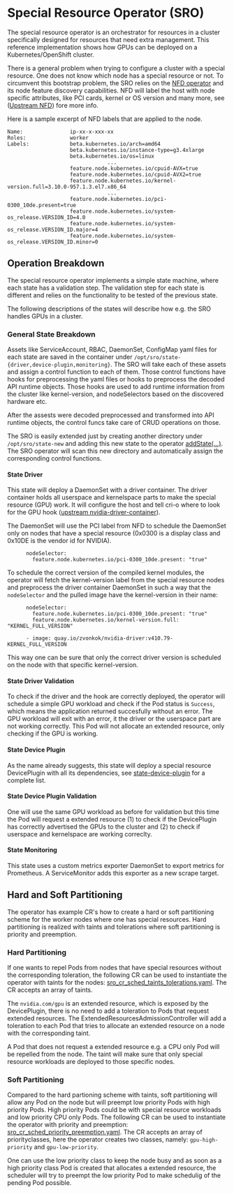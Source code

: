 # Special Resource Operator (SRO)

The special resource operator is an orchestrator for resources in a cluster specifically designed for resources that need extra management. This reference implementation shows how GPUs can be deployed on a Kubernetes/OpenShift cluster. 

There is a general problem when trying to configure a cluster with a special resource. One does not know which node has a special resource or not. To circumvent this bootstrap problem, the SRO relies on the [NFD operator](https://github.com/openshift/cluster-nfd-operator) and its node feature discovery capabilities. NFD will label the host with node specific attributes, like PCI cards, kernel or OS version and many more, see ([Upstream NFD](https://github.com/kubernetes-sigs/node-feature-discovery)) fore more info. 

Here is a sample excerpt of NFD labels that are applied to the node. 
```
Name:               ip-xx-x-xxx-xx
Roles:              worker
Labels:             beta.kubernetes.io/arch=amd64
                    beta.kubernetes.io/instance-type=g3.4xlarge
                    beta.kubernetes.io/os=linux
                                ... 
                    feature.node.kubernetes.io/cpuid-AVX=true
                    feature.node.kubernetes.io/cpuid-AVX2=true
                    feature.node.kubernetes.io/kernel-version.full=3.10.0-957.1.3.el7.x86_64
                                ...
                    feature.node.kubernetes.io/pci-0300_10de.present=true
                    feature.node.kubernetes.io/system-os_release.VERSION_ID=4.0
                    feature.node.kubernetes.io/system-os_release.VERSION_ID.major=4
                    feature.node.kubernetes.io/system-os_release.VERSION_ID.minor=0
```


## Operation Breakdown
The special resource operator implements a simple state machine, where each state has a validation step. The validation step for each state is different and relies on the functionality to be tested of the previous state.  

The following descriptions of the states will describe how e.g. the SRO handles GPUs in a cluster. 

### General State Breakdown
Assets like ServiceAccount, RBAC, DaemonSet, ConfigMap yaml files for each state are saved in the container under `/opt/sro/state-{driver,device-plugin,monitoring}`. The SRO will take each of these assets and assign a control function to each of them. Those control functions have hooks for preprocessing the yaml files or hooks to preprocess the decoded API runtime objects. Those hooks are used to add runtime information from the cluster like kernel-version, and nodeSelectors based on the discovered hardware etc. 

After the assests were decoded preprocessed and transformed into API runtime objects, the control funcs take care of CRUD operations on those. 

The SRO is easily extended just by creating another directory under `/opt/sro/state-new` and adding this new state to the operator [addState(...)](https://github.com/zvonkok/special-resource-operator/blob/012020bb04922737d1f9eb5e703d3b931a053bd4/pkg/controller/specialresource/specialresource_state.go#L79). The SRO operator will scan this new directory and automatically assign the corresponding control functions. 

#### State Driver
This state will deploy a DaemonSet with a driver container. The driver container holds all userspace and kernelspace parts to make the special resource (GPU) work. It will configure the host and tell cri-o where to look for the GPU hook ([upstream nvidia-driver-container](https://gitlab.com/nvidia/driver/tree/centos7)). 

The DaemonSet will use the PCI label from NFD to schedule the DaemonSet only on nodes that have a special resource (0x0300 is a display class and 0x10DE is the vendor id for NVIDIA). 
```
      nodeSelector:
        feature.node.kubernetes.io/pci-0300_10de.present: "true"
```

To schedule the correct version of the compiled kernel modules, the operator will fetch the kernel-version label from the special resource nodes and preprocess the driver container DaemonSet in such a way that the `nodeSelector` and the pulled image have the kernel-version in their name: 
```
      nodeSelector:
        feature.node.kubernetes.io/pci-0300_10de.present: "true"
        feature.node.kubernetes.io/kernel-version.full: "KERNEL_FULL_VERSION"
```
```
      - image: quay.io/zvonkok/nvidia-driver:v410.79-KERNEL_FULL_VERSION
```

This way one can be sure that only the correct driver version is scheduled on the node with that specific kernel-version. 


#### State Driver Validation
To check if the driver and the hook are correctly deployed, the operator will schedule a simple GPU workload and check if the Pod status is `Success`, which means the application returned succesfully without an error. The GPU workload will exit with an error, it the driver or the userspace part are not working correctly. This Pod will not allocate an extended resource, only checking if the GPU is working. 

#### State Device Plugin
As the name already suggests, this state will deploy a special resource DevicePlugin with all its dependencies, see [state-device-plugin](https://github.com/zvonkok/special-resource-operator/tree/master/assets/state-device-plugin) for a complete list. 

#### State Device Plugin Validation
One will use the same GPU workload as before for validation but this time the Pod will request a extended resource (1) to check if the DevicePlugin has correctly advertised the GPUs to the cluster and (2) to check if userspace and kernelspace are working correclty. 

#### State Monitoring
This state uses a custom metrics exporter DaemonSet to export metrics for Prometheus. A ServiceMonitor adds this exporter as a new scrape target. 


## Hard and Soft Partitioning
The operator has example CR's how to create a hard or soft partitioning scheme for the worker nodes where one has special resources. Hard partitioning is realized with taints and tolerations where soft partitioning is priority and preemption. 

### Hard Partitioning
If one wants to repel Pods from nodes that have special resources without the corresponding toleration, the following CR can be used to instantiate the operator with taints for the nodes: [sro_cr_sched_taints_tolerations.yaml](https://github.com/zvonkok/special-resource-operator/blob/5973d6fea1985c425f5c36733fbc8e693e2c3821/manifests/sro_cr_sched_taints_tolerations.yaml#L1). The CR accepts an array of taints. 

The `nvidia.com/gpu` is an extended resource, which is exposed by the DevicePlugin, there is no need to add a  toleration to Pods that request extended resources. The ExtendedResourcesAdmissionController will add a toleration to each Pod that tries to allocate an extended resource on a node with the corresponding taint.

A Pod that does not request a extended resource e.g. a CPU only Pod will be repelled from the node. The taint will make sure that only special resource workloads are deployed to those specific nodes.

### Soft Partitioning
Compared to the hard partioning scheme with taints, soft partitioning will allow any Pod on the node but will preempt low priority Pods with high priority Pods. High priority Pods could be with special resource workloads and low priority CPU only Pods. The following CR can be used to instantiate the operator with priority and preemption: [sro_cr_sched_priority_preemption.yaml](https://github.com/zvonkok/special-resource-operator/blob/052d7ad0cd4255ab9b0595f17d4914b61927d18f/manifests/sro_cr_sched_priority_preemption.yaml#L1). The CR accepts an array of priorityclasses, here the operator creates two classes, namely: `gpu-high-priority` and `gpu-low-priority`. 

One can use the low priority class to keep the node busy and as soon as a high priority class Pod is created that allocates a extended resource, the scheduler will try to preempt the low priority Pod to make schedulig of the pending Pod possible. 







